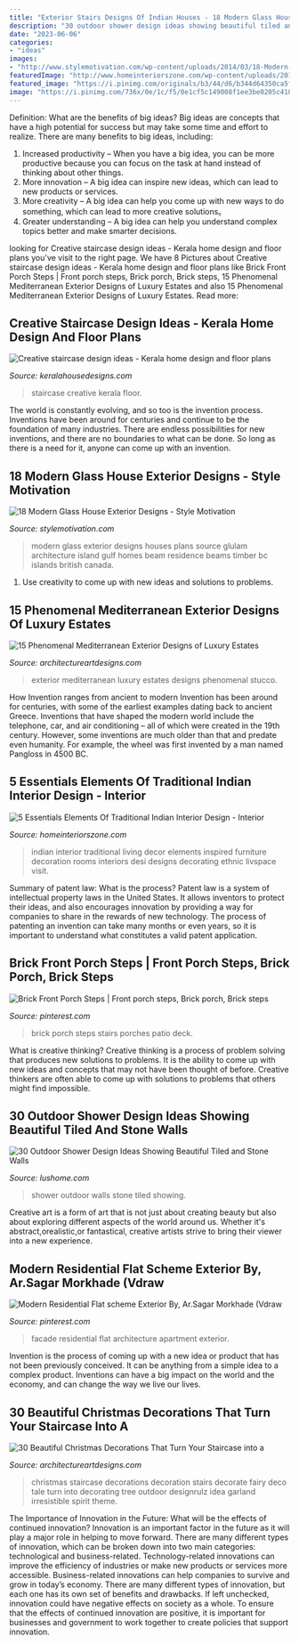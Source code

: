 ```yaml
---
title: "Exterior Stairs Designs Of Indian Houses - 18 Modern Glass House Exterior Designs"
description: "30 outdoor shower design ideas showing beautiful tiled and stone walls"
date: "2023-06-06"
categories:
- "ideas"
images:
- "http://www.stylemotivation.com/wp-content/uploads/2014/03/18-Modern-Glass-House-Exterior-Designs-5-620x337.jpg"
featuredImage: "http://www.homeinteriorszone.com/wp-content/uploads/2017/08/5-Essentials-Elements-Of-Traditional-Indian-Interior-Design.jpg"
featured_image: "https://i.pinimg.com/originals/b3/44/d6/b344d64350ca5f1ca83fa82a676c5815.jpg"
image: "https://i.pinimg.com/736x/0e/1c/f5/0e1cf5c149008f1ee3be0205c410ff72.jpg"
---
```



Definition: What are the benefits of big ideas?
Big ideas are concepts that have a high potential for success but may take some time and effort to realize. There are many benefits to big ideas, including: 
1. Increased productivity – When you have a big idea, you can be more productive because you can focus on the task at hand instead of thinking about other things. 
2. More innovation – A big idea can inspire new ideas, which can lead to new products or services. 
3. More creativity – A big idea can help you come up with new ways to do something, which can lead to more creative solutions。 
4. Greater understanding – A big idea can help you understand complex topics better and make smarter decisions.

	

		
looking for Creative staircase design ideas - Kerala home design and floor plans you've visit to the right page. We have 8 Pictures about Creative staircase design ideas - Kerala home design and floor plans like Brick Front Porch Steps | Front porch steps, Brick porch, Brick steps, 15 Phenomenal Mediterranean Exterior Designs of Luxury Estates and also 15 Phenomenal Mediterranean Exterior Designs of Luxury Estates. Read more:
		
    
## Creative Staircase Design Ideas - Kerala Home Design And Floor Plans

<img loading=lazy src="https://3.bp.blogspot.com/_597Km39HXAk/TQiWQiF2SBI/AAAAAAAAIl8/enOaDa4Yro0/s1600/staircase-ideas-16.jpg" onerror="this.onerror=null;this.src='https://tse3.mm.bing.net/th?id=OIP.S_usZzE0rKx65rAe9bGnugHaG3&amp;pid=15.1';" alt="Creative staircase design ideas - Kerala home design and floor plans">

_Source: keralahousedesigns.com_

>staircase creative kerala floor. 

	

The world is constantly evolving, and so too is the invention process. Inventions have been around for centuries and continue to be the foundation of many industries. There are endless possibilities for new inventions, and there are no boundaries to what can be done. So long as there is a need for it, anyone can come up with an invention.

    
## 18 Modern Glass House Exterior Designs - Style Motivation

<img loading=lazy src="http://www.stylemotivation.com/wp-content/uploads/2014/03/18-Modern-Glass-House-Exterior-Designs-5-620x337.jpg" onerror="this.onerror=null;this.src='https://tse3.mm.bing.net/th?id=OIP.tFRAIx4P764fTwhIIPeqEwHaEB&amp;pid=15.1';" alt="18 Modern Glass House Exterior Designs - Style Motivation">

_Source: stylemotivation.com_

>modern glass exterior designs houses plans source glulam architecture island gulf homes beam residence beams timber bc islands british canada. 

	

1. Use creativity to come up with new ideas and solutions to problems.

    
## 15 Phenomenal Mediterranean Exterior Designs Of Luxury Estates

<img loading=lazy src="https://www.architectureartdesigns.com/wp-content/uploads/2014/08/15-Phenomenal-Mediterranean-Exterior-Designs-of-Luxury-Estates-12-630x419.jpg" onerror="this.onerror=null;this.src='https://tse4.mm.bing.net/th?id=OIP.WcUykqxCqP37YO4uF18j8AHaE7&amp;pid=15.1';" alt="15 Phenomenal Mediterranean Exterior Designs of Luxury Estates">

_Source: architectureartdesigns.com_

>exterior mediterranean luxury estates designs phenomenal stucco. 

	

How Invention ranges from ancient to modern
Invention has been around for centuries, with some of the earliest examples dating back to ancient Greece. Inventions that have shaped the modern world include the telephone, car, and air conditioning – all of which were created in the 19th century. However, some inventions are much older than that and predate even humanity. For example, the wheel was first invented by a man named Pangloss in 4500 BC.

    
## 5 Essentials Elements Of Traditional Indian Interior Design - Interior

<img loading=lazy src="http://www.homeinteriorszone.com/wp-content/uploads/2017/08/5-Essentials-Elements-Of-Traditional-Indian-Interior-Design.jpg" onerror="this.onerror=null;this.src='https://tse3.mm.bing.net/th?id=OIP.C6DOQe2e_lcIWQWPKVJiqwHaE8&amp;pid=15.1';" alt="5 Essentials Elements Of Traditional Indian Interior Design - Interior">

_Source: homeinteriorszone.com_

>indian interior traditional living decor elements inspired furniture decoration rooms interiors desi designs decorating ethnic livspace visit. 

	

Summary of patent law: What is the process?
Patent law is a system of intellectual property laws in the United States. It allows inventors to protect their ideas, and also encourages innovation by providing a way for companies to share in the rewards of new technology. The process of patenting an invention can take many months or even years, so it is important to understand what constitutes a valid patent application.

    
## Brick Front Porch Steps | Front Porch Steps, Brick Porch, Brick Steps

<img loading=lazy src="https://i.pinimg.com/originals/b3/44/d6/b344d64350ca5f1ca83fa82a676c5815.jpg" onerror="this.onerror=null;this.src='https://tse3.mm.bing.net/th?id=OIP.e4si0YjJyIirQwls255gZAHaJ4&amp;pid=15.1';" alt="Brick Front Porch Steps | Front porch steps, Brick porch, Brick steps">

_Source: pinterest.com_

>brick porch steps stairs porches patio deck. 

	

What is creative thinking?
Creative thinking is a process of problem solving that produces new solutions to problems. It is the ability to come up with new ideas and concepts that may not have been thought of before. Creative thinkers are often able to come up with solutions to problems that others might find impossible.

    
## 30 Outdoor Shower Design Ideas Showing Beautiful Tiled And Stone Walls

<img loading=lazy src="http://www.lushome.com/wp-content/uploads/2015/04/outdoor-shower-design-ideas-15.jpg" onerror="this.onerror=null;this.src='https://tse4.mm.bing.net/th?id=OIP.fDmO3EPIG60Hs3AEgjCVaAAAAA&amp;pid=15.1';" alt="30 Outdoor Shower Design Ideas Showing Beautiful Tiled and Stone Walls">

_Source: lushome.com_

>shower outdoor walls stone tiled showing. 

	

Creative art is a form of art that is not just about creating beauty but also about exploring different aspects of the world around us. Whether it's abstract,orealistic,or fantastical, creative artists strive to bring their viewer into a new experience.

    
## Modern Residential Flat Scheme Exterior By, Ar.Sagar Morkhade (Vdraw

<img loading=lazy src="https://i.pinimg.com/736x/0e/1c/f5/0e1cf5c149008f1ee3be0205c410ff72.jpg" onerror="this.onerror=null;this.src='https://tse3.mm.bing.net/th?id=OIP.vGpfmCy0Bu5IbeHYhmpE9QHaKk&amp;pid=15.1';" alt="Modern Residential Flat scheme Exterior By, Ar.Sagar Morkhade (Vdraw">

_Source: pinterest.com_

>facade residential flat architecture apartment exterior. 

	

Invention is the process of coming up with a new idea or product that has not been previously conceived. It can be anything from a simple idea to a complex product. Inventions can have a big impact on the world and the economy, and can change the way we live our lives.

    
## 30 Beautiful Christmas Decorations That Turn Your Staircase Into A

<img loading=lazy src="https://www.architectureartdesigns.com/wp-content/uploads/2012/12/architectureartdesigns-staircase-christmas-deco-013-7.jpg" onerror="this.onerror=null;this.src='https://tse1.mm.bing.net/th?id=OIP.MyO32EUG9CSC8AgEifdA2gDYEg&amp;pid=15.1';" alt="30 Beautiful Christmas Decorations That Turn Your Staircase into a">

_Source: architectureartdesigns.com_

>christmas staircase decorations decoration stairs decorate fairy deco tale turn into decorating tree outdoor designrulz idea garland irresistible spirit theme. 

	

The Importance of Innovation in the Future: What will be the effects of continued innovation?
Innovation is an important factor in the future as it will play a major role in helping to move forward. There are many different types of innovation, which can be broken down into two main categories: technological and business-related. Technology-related innovations can improve the efficiency of industries or make new products or services more accessible. Business-related innovations can help companies to survive and grow in today’s economy. There are many different types of innovation, but each one has its own set of benefits and drawbacks. If left unchecked, innovation could have negative effects on society as a whole. To ensure that the effects of continued innovation are positive, it is important for businesses and government to work together to create policies that support innovation.

